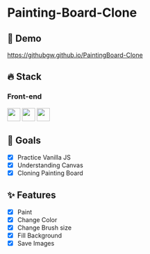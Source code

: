 # Painting-Board-Clone

## 🔗 Demo
https://githubgw.github.io/PaintingBoard-Clone

## 🔥 Stack
### Front-end
<img height="30" src="https://img.shields.io/badge/HTML5-E34F26?style=for-the-badge&logo=HTML5&logoColor=white" /> <img height="30" src="https://img.shields.io/badge/CSS3-1572B6?style=for-the-badge&logo=CSS3&logoColor=white"/> 
<img height="30" src="https://img.shields.io/badge/Javascript-black?style=for-the-badge&logo=Javascript&logoColor=F7DF1E"/>

## 🌈 Goals
- [x] Practice Vanilla JS
- [x] Understanding Canvas
- [x] Cloning Painting Board

## ✨ Features
- [x] Paint
- [x] Change Color
- [x] Change Brush size
- [x] Fill Background
- [x] Save Images
